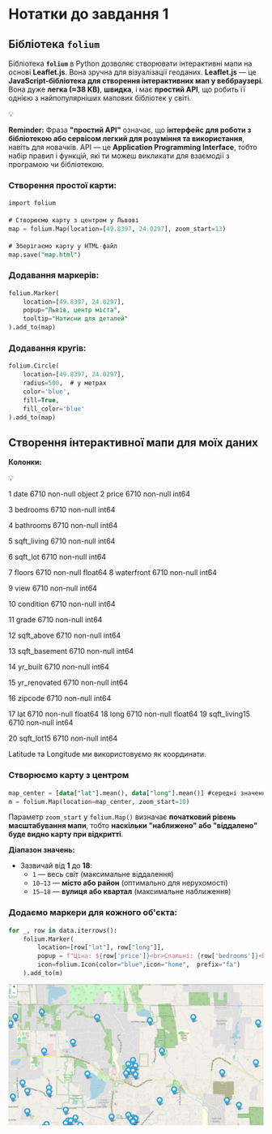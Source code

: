 # Нотатки до завдання 1

## Бібліотека **`folium`**

Бібліотека **`folium`** в Python дозволяє створювати інтерактивні мапи на основі **Leaflet.js**. Вона зручна для візуалізації геоданих. 
**Leaflet.js** — це **JavaScript-бібліотека для створення інтерактивних мап у веббраузері**. Вона дуже **легка (≈38 KB)**, **швидка**, і має **простий API**, що робить її однією з найпопулярніших мапових бібліотек у світі.

<aside>
💡

**Reminder:** 
Фраза **"простий API"** означає, що **інтерфейс для роботи з бібліотекою або сервісом легкий для розуміння та використання**, навіть для новачків.
API — це **Application Programming Interface**, тобто набір правил і функцій, які ти можеш викликати для взаємодії з програмою чи бібліотекою.

</aside>

### Створення простої карти:

```sql
import folium

# Створюємо карту з центром у Львові
map = folium.Map(location=[49.8397, 24.0297], zoom_start=13)

# Зберігаємо карту у HTML-файл
map.save("map.html")
```

### Додавання маркерів:

```sql
folium.Marker(
    location=[49.8397, 24.0297],
    popup="Львів, центр міста",
    tooltip="Натисни для деталей"
).add_to(map)
```

### Додавання кругів:

```sql
folium.Circle(
    location=[49.8397, 24.0297],
    radius=500,  # у метрах
    color='blue',
    fill=True,
    fill_color='blue'
).add_to(map)

```

## Створення інтерактивної мапи для моїх даних

**Колонки:**

<aside>
💡

1   date           6710 non-null   object
2   price          6710 non-null   int64

3   bedrooms       6710 non-null   int64

4   bathrooms      6710 non-null   int64

5   sqft_living    6710 non-null   int64

6   sqft_lot       6710 non-null   int64

7   floors         6710 non-null   float64
8   waterfront     6710 non-null   int64

9   view           6710 non-null   int64

10  condition      6710 non-null   int64

11  grade          6710 non-null   int64

12  sqft_above     6710 non-null   int64

13  sqft_basement  6710 non-null   int64

14  yr_built       6710 non-null   int64

15  yr_renovated   6710 non-null   int64

16  zipcode        6710 non-null   int64

17  lat            6710 non-null   float64
18  long           6710 non-null   float64
19  sqft_living15  6710 non-null   int64

20  sqft_lot15     6710 non-null   int64

</aside>

Latitude та Longitude ми використовуємо як координати.

### Створюємо карту з центром

```sql
map_center = [data["lat"].mean(), data["long"].mean()] #середні значення широти та висоти - координати центру
m = folium.Map(location=map_center, zoom_start=10)
```

Параметр `zoom_start` у `folium.Map()` визначає **початковий рівень масштабування мапи**, тобто **наскільки "наближено" або "віддалено" буде видно карту при відкритті**.

**Діапазон значень:**

- Зазвичай від **1** до **18**:
    - `1` — весь світ (максимальне віддалення)
    - `10–13` — **місто або район** (оптимально для нерухомості)
    - `15–18` — **вулиця або квартал**  (максимальне наближення)

### Додаємо маркери для кожного об'єкта:

```python
for _, row in data.iterrows():
    folium.Marker(
        location=[row["lat"], row["long"]],
        popup = f"Ціна: ${row['price']}<br>Спальні: {row['bedrooms']}<br>Площа: {row['sqft_living']} ft²",
        icon=folium.Icon(color="blue",icon="home",  prefix="fa")
    ).add_to(m)
```

![image.png](image.png)
